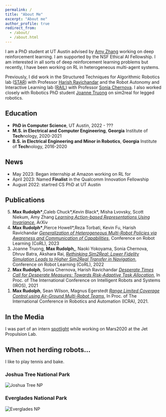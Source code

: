 ```yaml
---
permalink: /
title: "About Me"
excerpt: "About me"
author_profile: true
redirect_from: 
  - /about/
  - /about.html
---
```


I am a PhD student at UT Austin advised by <a href="https://amyzhang.github.io/">Amy Zhang</a> working on deep reinforcement learning. I am supported by the NSF Ethical AI Fellowship. I am interested in all sorts of deep reinforcement learning problems but recently, I have been working on RL in heterogeneous multi-agent systems. 

Previously, I did work in the Structured Techniques for Algorithmic Robotics lab (<a href="https://star-lab.cc.gatech.edu/">STAR</a>) with Professor <a href="https://harishravichandar.com/">Harish Ravichandar</a> and the Robot Autonomy and Interactive Learning lab (<a href="https://rail.gatech.edu/">RAIL</a>) with Professor <a href="https://www.cc.gatech.edu/~chernova/">Sonia Chernova</a>. I also worked closely with Robotics PhD student <a href="https://www.joannetruong.com/">Joanne Truong</a> on sim2real for legged robotics.

## Education
- **PhD in Computer Science**, UT Austin, 2022 - ???
- **M.S. in Electrical and Computer Engineering**, **Georgia** Institute of **Tech**nology, 2020-2021
- **B.S. in Electrical Engineering and Minor in Robotics**, **Georgia** Institute of **Tech**nology, 2016-2020

## News
- May 2023: Began internship at Amazon working on RL for 
- April 2023: Named **Finalist** in the Qualcomm Innovation Fellowship
- August 2022: startred CS PhD at UT Austin 

## Publications

<ol reversed>
  <li><strong>Max Rudolph*</strong>,Caleb Chuck*,Kevin Black*, Misha Lvovsky, Scott Niekum, Amy Zhang <em><a href="https://arxiv.org/abs/2403.16369">Learning Action-based Representations Using Invariance</a></em>, ArXiv</li>
  <li><strong>Max Rudolph*</strong>,Pierce Howell*,Reza Torbati, Kevin Fu, Harish Ravichandar  <em><a href="https://arxiv.org/abs/2401.13127">Generalization of Heterogeneous Multi-Robot Policies via Awareness and Communication of Capabilities</a></em>, Conference on Robot Learning (CoRL), 2023</li>
  <li>Joanne Truong, <strong>Max Rudolph,</strong>, Naoki Yokoyama, Sonia Chernova, Dhruv Batra, Akshara Rai, <em><a href="https://arxiv.org/abs/2207.10821">Rethinking Sim2Real: Lower Fidelity Simulation Leads to Higher Sim2Real Transfer in Navigation</a></em>, Conference on Robot Learning (CoRL), 2022</li>
  <li><strong>Max Rudolph</strong>, Sonia Chernova, Harish Ravichandar <em> <a href="https://arxiv.org/abs/2108.00346">Desperate Times Call for Desperate Measures: Towards Risk-Adaptive Task Allocation</a></em>,  In Proc. of The International Conference on Intelligent Robots and Systems (IROS), 2021</li>
  <li><strong>Max Rudolph</strong>, Sean Wilson, Magnus Egerstedt<em> <a href="https://arxiv.org/abs/2306.07385">Range Limited Coverage Control using Air-Ground Multi-Robot Teams</a></em>, In Proc. of The International Conference in Robotics and Automation (ICRA), 2021.</li>
</ol>


## In the Media

I was part of an intern [spotlight](https://www.jpl.nasa.gov/edu/news/2020/1/9/intern-turns-head-on-nasas-next-mars-rover/) while working on Mars2020 at the Jet Propulsion Lab.

## When not herding robots...

I like to play tennis and bake.

### Joshua Tree National Park
![Joshua Tree NP](/images/joshtree.png)

### Everglades National Park
![Everglades NP](/images/everglades.png)

